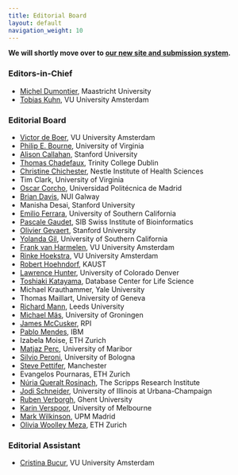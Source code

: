 ```yaml
---
title: Editorial Board
layout: default
navigation_weight: 10
---
```


**We will shortly move over to [our new site and submission system](https://submissions.iospress.com/data-science/).**

### Editors-in-Chief

- [Michel Dumontier](http://orcid.org/0000-0003-4727-9435), Maastricht University
- [Tobias Kuhn](http://orcid.org/0000-0002-1267-0234), VU University Amsterdam


### Editorial Board

- [Victor de Boer](http://orcid.org/0000-0001-9079-039X), VU University Amsterdam
- [Philip E. Bourne](https://orcid.org/0000-0002-7618-7292), University of Virginia
- [Alison Callahan](http://orcid.org/0000-0001-5163-380X), Stanford University
- [Thomas Chadefaux](http://orcid.org/0000-0002-8456-8124), Trinity College Dublin
- [Christine Chichester](http://orcid.org/0000-0001-6818-334X), Nestle Institute of Health Sciences
- Tim Clark, University of Virginia
- [Oscar Corcho](http://orcid.org/0000-0002-9260-0753), Universidad Politécnica de Madrid
- [Brian Davis](http://orcid.org/0000-0002-5759-2655), NUI Galway
- Manisha Desai, Stanford University
- [Emilio Ferrara](http://orcid.org/0000-0002-1942-2831), University of Southern California
- [Pascale Gaudet](http://orcid.org/0000-0003-1813-6857), SIB Swiss Institute of Bioinformatics
- [Olivier Gevaert](http://orcid.org/0000-0002-9965-5466), Stanford University
- [Yolanda Gil](http://orcid.org/0000-0001-8465-8341), University of Southern California
- [Frank van Harmelen](http://orcid.org/0000-0002-7913-0048), VU University Amsterdam
- [Rinke Hoekstra](http://orcid.org/0000-0001-7076-9083), VU University Amsterdam
- [Robert Hoehndorf](http://orcid.org/0000-0001-8149-5890), KAUST
- [Lawrence Hunter](http://orcid.org/0000-0003-1455-3370), University of Colorado Denver
- [Toshiaki Katayama](http://orcid.org/0000-0003-2391-0384), Database Center for Life Science
- Michael Krauthammer, Yale University
- Thomas Maillart, University of Geneva
- [Richard Mann](http://orcid.org/0000-0003-0701-1274), Leeds University
- [Michael Mäs](http://orcid.org/0000-0001-9416-3211), University of Groningen
- [James McCusker](http://orcid.org/0000-0003-1085-6059), RPI
- [Pablo Mendes](http://orcid.org/0000-0002-0079-7991), IBM
- Izabela Moise, ETH Zurich
- [Matjaz Perc](http://orcid.org/0000-0002-3087-541X), University of Maribor
- [Silvio Peroni](http://orcid.org/0000-0003-0530-4305), University of Bologna
- [Steve Pettifer](http://orcid.org/0000-0002-1809-5621), Manchester
- Evangelos Pournaras, ETH Zurich
- [Núria Queralt Rosinach](http://orcid.org/0000-0003-0169-8159), The Scripps Research Institute
- [Jodi Schneider](http://orcid.org/0000-0002-5098-5667), University of Illinois at Urbana-Champaign
- [Ruben Verborgh](http://orcid.org/0000-0002-8596-222X), Ghent University
- [Karin Verspoor](http://orcid.org/0000-0002-8661-1544), University of Melbourne
- [Mark Wilkinson](http://orcid.org/0000-0001-6960-357X), UPM Madrid
- [Olivia Woolley Meza](http://orcid.org/0000-0003-4517-2765), ETH Zurich

### Editorial Assistant

- [Cristina Bucur](http://orcid.org/0000-0002-7114-6459), VU University Amsterdam
